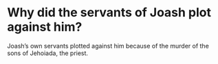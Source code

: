 # Why did the servants of Joash plot against him?

Joash’s own servants plotted against him because of the murder of the sons of Jehoiada, the priest.

